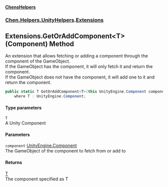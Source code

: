 
#### [ChensHelpers](index 'index')

### [Chen.Helpers.UnityHelpers](Chen_Helpers_UnityHelpers 'Chen.Helpers.UnityHelpers').[Extensions](Chen_Helpers_UnityHelpers_Extensions 'Chen.Helpers.UnityHelpers.Extensions')

## Extensions.GetOrAddComponent&lt;T&gt;(Component) Method
An extension that allows fetching or adding a component through the component of the GameObject.  
If the GameObject has the component, it will only fetch it and return the component.  
If the GameObject does not have the component, it will add one to it and return the component.  
```csharp
public static T GetOrAddComponent<T>(this UnityEngine.Component component)
    where T : UnityEngine.Component;
```

#### Type parameters
<a name='Chen_Helpers_UnityHelpers_Extensions_GetOrAddComponent_T_(UnityEngine_Component)_T'></a>
`T`  
A Unity Component
  

#### Parameters
<a name='Chen_Helpers_UnityHelpers_Extensions_GetOrAddComponent_T_(UnityEngine_Component)_component'></a>
`component` [UnityEngine.Component](https://docs.microsoft.com/en-us/dotnet/api/UnityEngine.Component 'UnityEngine.Component')  
The GameObject of the component to fetch from or add to
  

#### Returns
[T](Chen_Helpers_UnityHelpers_Extensions_GetOrAddComponent_T_(UnityEngine_Component)#Chen_Helpers_UnityHelpers_Extensions_GetOrAddComponent_T_(UnityEngine_Component)_T 'Chen.Helpers.UnityHelpers.Extensions.GetOrAddComponent&lt;T&gt;(UnityEngine.Component).T')  
The component specified as T
